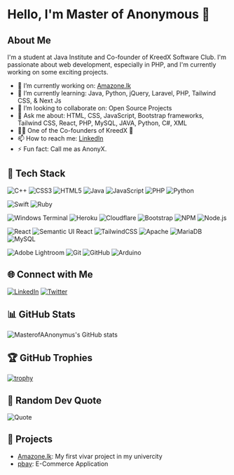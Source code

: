 # Hello, I'm Master of Anonymous 👋

## About Me
I'm a student at Java Institute and Co-founder of KreedX Software Club. I'm passionate about web development, especially in PHP, and I'm currently working on some exciting projects.

- 🔭 I’m currently working on: [Amazone.lk](https://github.com/MasterofAAnonyms/Amazone.lk)
- 🌱 I’m currently learning: Java, Python, jQuery, Laravel, PHP, Tailwind CSS, & Next Js
- 👯 I’m looking to collaborate on: Open Source Projects
- 💬 Ask me about: HTML, CSS, JavaScript, Bootstrap frameworks, Tailwind CSS, React, PHP, MySQL, JAVA, Python, C#, XML
- 👨‍💻 One of the Co-founders of KreedX 🌆
- 📫 How to reach me: [LinkedIn](https://www.linkedin.com/in/aruth-koralearachchi-b69235266/)
- ⚡ Fun fact: Call me as AnonyX.

## 🔧 Tech Stack

![C++](https://img.shields.io/badge/-C++-00599C?style=flat-square&logo=c%2B%2B&logoColor=white)
![CSS3](https://img.shields.io/badge/-CSS3-1572B6?style=flat-square&logo=css3)
![HTML5](https://img.shields.io/badge/-HTML5-E34F26?style=flat-square&logo=html5&logoColor=white)
![Java](https://img.shields.io/badge/-Java-007396?style=flat-square&logo=java)
![JavaScript](https://img.shields.io/badge/-JavaScript-F7DF1E?style=flat-square&logo=javascript&logoColor=black)
![PHP](https://img.shields.io/badge/-PHP-777BB4?style=flat-square&logo=php&logoColor=white)
![Python](https://img.shields.io/badge/-Python-3776AB?style=flat-square&logo=python&logoColor=white)

![Swift](https://img.shields.io/badge/-Swift-FA7343?style=flat-square&logo=swift&logoColor=white)
![Ruby](https://img.shields.io/badge/-Ruby-CC342D?style=flat-square&logo=ruby&logoColor=white)

![Windows Terminal](https://img.shields.io/badge/-Windows%20Terminal-4D4D4D?style=flat-square&logo=windowsterminal)
![Heroku](https://img.shields.io/badge/-Heroku-430098?style=flat-square&logo=heroku)
![Cloudflare](https://img.shields.io/badge/-Cloudflare-F38020?style=flat-square&logo=cloudflare)
![Bootstrap](https://img.shields.io/badge/-Bootstrap-7952B3?style=flat-square&logo=bootstrap)
![NPM](https://img.shields.io/badge/-NPM-CB3837?style=flat-square&logo=npm)
![Node.js](https://img.shields.io/badge/-Node.js-339933?style=flat-square&logo=node.js&logoColor=white)

![React](https://img.shields.io/badge/-React-61DAFB?style=flat-square&logo=react)
![Semantic UI React](https://img.shields.io/badge/-Semantic%20UI%20React-35BDB2?style=flat-square&logo=semanticuireact&logoColor=white)
![TailwindCSS](https://img.shields.io/badge/-TailwindCSS-38B2AC?style=flat-square&logo=tailwindcss&logoColor=white)
![Apache](https://img.shields.io/badge/-Apache-D22128?style=flat-square&logo=apache&logoColor=white)
![MariaDB](https://img.shields.io/badge/-MariaDB-003545?style=flat-square&logo=mariadb)
![MySQL](https://img.shields.io/badge/-MySQL-4479A1?style=flat-square&logo=mysql&logoColor=white)

![Adobe Lightroom](https://img.shields.io/badge/-Adobe%20Lightroom-31A8FF?style=flat-square&logo=adobelightroom)
![Git](https://img.shields.io/badge/-Git-F05032?style=flat-square&logo=git&logoColor=white)
![GitHub](https://img.shields.io/badge/-GitHub-181717?style=flat-square&logo=github)
![Arduino](https://img.shields.io/badge/-Arduino-00979D?style=flat-square&logo=arduino&logoColor=white)



## 🌐 Connect with Me
[![LinkedIn](https://img.shields.io/badge/-LinkedIn-0077B5?style=flat-square&logo=linkedin&logoColor=white)](https://www.linkedin.com/in/aruth-koralearachchi-b69235266/)
[![Twitter](https://img.shields.io/badge/-Twitter-1DA1F2?style=flat-square&logo=twitter&logoColor=white)](https://twitter.com/thecwhirpoolrex)

## 📊 GitHub Stats
![MasterofAAnonymus's GitHub stats](https://github-readme-stats.vercel.app/api?username=MasterofAAnonyms&show_icons=true&theme=radical)

## 🏆 GitHub Trophies
[![trophy](https://github-profile-trophy.vercel.app/?username=MasterofAAnonyms&theme=onedark)](https://github.com/ryo-ma/github-profile-trophy)

## 📜 Random Dev Quote
![Quote](https://quotes-github-readme.vercel.app/api?type=horizontal&theme=dark)

## 💼 Projects
- [Amazone.lk](https://github.com/MasterofAAnonyms/Amazone.lk): My first vivar project in my univercity
- [pbay](https://github.com/MasterofAAnonyms/pbay): E-Commerce Application

